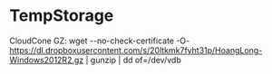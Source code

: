 # TempStorage

CloudCone GZ: wget --no-check-certificate -O- https://dl.dropboxusercontent.com/s/20ltkmk7fyht31p/HoangLong-Windows2012R2.gz | gunzip | dd of=/dev/vdb
